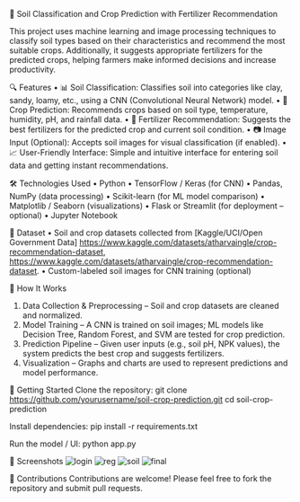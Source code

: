 🌱 Soil Classification and Crop Prediction with Fertilizer Recommendation

This project uses machine learning and image processing techniques to classify soil types based on their characteristics and recommend the most suitable crops. Additionally, it suggests appropriate fertilizers for the predicted crops, helping farmers make informed decisions and increase productivity.

🔍 Features
  •	📊 Soil Classification: Classifies soil into categories like clay, sandy, loamy, etc., using a CNN (Convolutional Neural Network) model.
  •	🌾 Crop Prediction: Recommends crops based on soil type, temperature, humidity, pH, and rainfall data.
  •	💊 Fertilizer Recommendation: Suggests the best fertilizers for the predicted crop and current soil condition.
  •	📷 Image Input (Optional): Accepts soil images for visual classification (if enabled).
  •	📈 User-Friendly Interface: Simple and intuitive interface for entering soil data and getting instant recommendations.

🛠️ Technologies Used
   •	Python
   •	TensorFlow / Keras (for CNN)
   •	Pandas, NumPy (data processing)
   •	Scikit-learn (for ML model comparison)
   •	Matplotlib / Seaborn (visualizations)
   •	Flask or Streamlit (for deployment – optional)
  •	Jupyter Notebook

📂 Dataset
   •	Soil and crop datasets collected from [Kaggle/UCI/Open Government Data] 
       https://www.kaggle.com/datasets/atharvaingle/crop-recommendation-dataset,         
       https://www.kaggle.com/datasets/atharvaingle/crop-recommendation-dataset.
   •	Custom-labeled soil images for CNN training (optional) 

📌 How It Works
  1.	Data Collection & Preprocessing – Soil and crop datasets are cleaned and normalized.
  2.	Model Training – A CNN is trained on soil images; ML models like Decision Tree, Random Forest, and SVM are tested for crop prediction.
  3.	Prediction Pipeline – Given user inputs (e.g., soil pH, NPK values), the system predicts the best crop and suggests fertilizers.
  4.	Visualization – Graphs and charts are used to represent predictions and model performance.

🚀 Getting Started
Clone the repository:
git clone https://github.com/yourusername/soil-crop-prediction.git
cd soil-crop-prediction

Install dependencies:
pip install -r requirements.txt

Run the model / UI:
python app.py

📸 Screenshots
![login](https://github.com/user-attachments/assets/f0509f38-ccf0-4f25-b894-680fa3e3be33)
![reg](https://github.com/user-attachments/assets/18f300b1-264e-4250-ace7-bc0da2b89a43)
![soil](https://github.com/user-attachments/assets/fd969f87-d4a0-4550-bfc0-8a093c6f7b41)
![final](https://github.com/user-attachments/assets/095fd9b4-95c1-45db-92a8-c9f0d85a049a)



🤝 Contributions
Contributions are welcome! Please feel free to fork the repository and submit pull requests.


